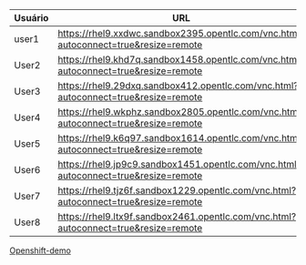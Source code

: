 | Usuário | URL         | Senha     |
|---------|-------------|-----------|
| user1 | https://rhel9.xxdwc.sandbox2395.opentlc.com/vnc.html?autoconnect=true&resize=remote | MTU4Nzk1 |
| User2 | https://rhel9.khd7q.sandbox1458.opentlc.com/vnc.html?autoconnect=true&resize=remote | MTI4Nzgw |
| User3 | https://rhel9.29dxq.sandbox412.opentlc.com/vnc.html?autoconnect=true&resize=remote | OTY5NzEy |
| User4   | https://rhel9.wkphz.sandbox2805.opentlc.com/vnc.html?autoconnect=true&resize=remote | MTQ2NjYy |
| User5   | https://rhel9.k6q97.sandbox1614.opentlc.com/vnc.html?autoconnect=true&resize=remote | MjQ4MjUy |
| User6   | https://rhel9.jp9c9.sandbox1451.opentlc.com/vnc.html?autoconnect=true&resize=remote | MjExNDA4 |
| User7   | https://rhel9.tjz6f.sandbox1229.opentlc.com/vnc.html?autoconnect=true&resize=remote | NjQyNTEz |
| User8   | https://rhel9.ltx9f.sandbox2461.opentlc.com/vnc.html?autoconnect=true&resize=remote| OTA2Njk2 |


[Openshift-demo](https://homeroom-labs.apps.cluster-6w296.6w296.sandbox3012.opentlc.com/)